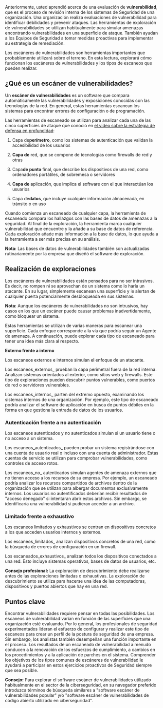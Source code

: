 
Anteriormente, usted aprendió acerca de una evaluación de **vulnerabilidad**, que es el proceso de revisión interna de los sistemas de Seguridad de una organización. Una organización realiza evaluaciones de vulnerabilidad para identificar debilidades y prevenir ataques. Las herramientas de exploración de vulnerabilidades se utilizan habitualmente para simular amenazas encontrando vulnerabilidades en una superficie de ataque. También ayudan a los Equipos de Seguridad a tomar medidas proactivas para implementar su estrategia de remediación.

Los escáneres de vulnerabilidades son herramientas importantes que probablemente utilizará sobre el terreno. En esta lectura, explorará cómo funcionan los escáneres de vulnerabilidades y los tipos de escaneos que pueden realizar.

## ¿Qué es un escáner de vulnerabilidades?

Un **escáner de vulnerabilidades** es un software que compara automáticamente las vulnerabilidades y exposiciones conocidas con las tecnologías de la red. En general, estas herramientas escanean los sistemas para encontrar errores de configuración o de programación.

Las herramientas de escaneado se utilizan para analizar cada una de las cinco superficies de ataque que conoció en [el vídeo sobre la estrategia de defensa en profundidad](https://www.coursera.org/learn/assets-threats-and-vulnerabilities/lecture/IdvXj/defense-in-depth-strategy):

1. Capa de**perímetro**, como los sistemas de autenticación que validan la accesibilidad de los usuarios
    
2. **Capa de** red, que se compone de tecnologías como firewalls de red y otras
    
3. Capa**de punto** final, que describe los dispositivos de una red, como ordenadores portátiles, de sobremesa o servidores
    
4. **Capa de** aplicación, que implica el software con el que interactúan los usuarios
    
5. Capa de**datos**, que incluye cualquier información almacenada, en tránsito o en uso
    

Cuando comienza un escaneado de cualquier capa, la herramienta de escaneado compara los hallazgos con las bases de datos de amenazas a la seguridad. Al final de la exploración, la herramienta marca cualquier vulnerabilidad que encuentre y la añade a su base de datos de referencia. Cada exploración añade más información a la base de datos, lo que ayuda a la herramienta a ser más precisa en su análisis.

**Nota:** Las bases de datos de vulnerabilidades también son actualizadas rutinariamente por la empresa que diseñó el software de exploración.

## Realización de exploraciones

Los escáneres de vulnerabilidades están pensados para no ser intrusivos. Es decir, no rompen ni se aprovechan de un sistema como lo haría un atacante. En su lugar, simplemente escanean una superficie y le alertan de cualquier puerta potencialmente desbloqueada en sus sistemas.

**Nota:** Aunque los escáneres de vulnerabilidades no son intrusivos, hay casos en los que un escáner puede causar problemas inadvertidamente, como bloquear un sistema.

Estas herramientas se utilizan de varias maneras para escanear una superficie. Cada enfoque corresponde a la vía que podría seguir un Agente de amenaza. A continuación, puede explorar cada tipo de escaneado para tener una idea más clara al respecto.

**Externo frente a interno**

Los escaneos externos e internos simulan el enfoque de un atacante.

Los escaneos_externos_ prueban la capa perimetral fuera de la red interna. Analizan sistemas orientados al exterior, como sitios web y firewalls. Este tipo de exploraciones pueden descubrir puntos vulnerables, como puertos de red o servidores vulnerables.

Los escaneos_internos_ parten del extremo opuesto, examinando los sistemas internos de una organización. Por ejemplo, este tipo de escaneado podría analizar el software de aplicación en busca de puntos débiles en la forma en que gestiona la entrada de datos de los usuarios.

### **Autenticación frente a no autenticación**

Los escaneos autenticados y no autenticados simulan si un usuario tiene o no acceso a un sistema.

Los escaneos_autenticados_ pueden probar un sistema registrándose con una cuenta de usuario real o incluso con una cuenta de administrador. Estas cuentas de servicio se utilizan para comprobar vulnerabilidades, como controles de acceso rotos.

Los escaneos_no_ autenticados simulan agentes de amenaza externos que no tienen acceso a los recursos de su empresa. Por ejemplo, un escaneado podría analizar los recursos compartidos de archivos dentro de la organización que se utilizan para albergar documentos exclusivamente internos. Los usuarios no autentificados deberían recibir resultados de "acceso denegado" si intentaran abrir estos archivos. Sin embargo, se identificaría una vulnerabilidad si pudieran acceder a un archivo.

### **Limitado frente a exhaustivo**

Los escaneos limitados y exhaustivos se centran en dispositivos concretos a los que acceden usuarios internos y externos.

Los escaneos_limitados_ analizan dispositivos concretos de una red, como la búsqueda de errores de configuración en un firewall.

Los escaneados_exhaustivos_ analizan todos los dispositivos conectados a una red. Esto incluye sistemas operativos, bases de datos de usuarios, etc.

**Consejo profesional:** La exploración de descubrimiento debe realizarse antes de las exploraciones limitadas o exhaustivas. La exploración de descubrimiento se utiliza para hacerse una idea de las computadoras, dispositivos y puertos abiertos que hay en una red.

## Puntos clave

Encontrar vulnerabilidades requiere pensar en todas las posibilidades. Los escaneos de vulnerabilidad varían en función de las superficies que una organización esté evaluando. Por lo general, los profesionales de seguridad experimentados lideran el esfuerzo de configurar y realizar este tipo de escaneos para crear un perfil de la postura de seguridad de una empresa. Sin embargo, los analistas también desempeñan una función importante en el proceso. Los resultados de un escaneado de vulnerabilidad a menudo conducen a la renovación de los esfuerzos de cumplimiento, a cambios en los procedimientos y a la aplicación de parches en el sistema. Comprender los objetivos de los tipos comunes de escáneres de vulnerabilidad le ayudará a participar en estos ejercicios proactivos de Seguridad siempre que sea posible.

**Consejo:** Para explorar el software escáner de vulnerabilidades utilizado habitualmente en el sector de la ciberseguridad, en su navegador preferido introduzca términos de búsqueda similares a "software escáner de vulnerabilidades popular" y/o "software escáner de vulnerabilidades de código abierto utilizado en ciberseguridad".